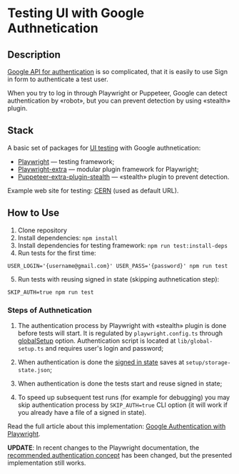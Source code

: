 # Testing UI with Google Authnetication

## Description

[Google API for authentication](https://developers.google.com/identity/protocols/oauth2) is so complicated, that it is easily to use Sign in form to authenticate a test user.

When you try to log in through Playwright or Puppeteer, Google can detect authentication by «robot», but you can prevent detection by using «stealth» plugin.

## Stack

A basic set of packages for [UI testing](https://github.com/adequatica/ui-testing) with Google authnetication:

- [Playwright](https://playwright.dev) — testing framework;
- [Playwright-extra](https://github.com/berstend/puppeteer-extra/tree/master/packages/playwright-extra) — modular plugin framework for Playwright;
- [Puppeteer-extra-plugin-stealth](https://github.com/berstend/puppeteer-extra/tree/master/packages/puppeteer-extra-plugin-stealth) — «stealth» plugin to prevent detection.

Example web site for testing: [CERN](https://home.cern) (used as default URL).

## How to Use

1. Clone repository
2. Install dependencies: `npm install`
3. Install dependencies for testing framework: `npm run test:install-deps`
4. Run tests for the first time:

`USER_LOGIN='{username@gmail.com}' USER_PASS='{password}' npm run test`

5. Run tests with reusing signed in state (skipping authnetication step):

`SKIP_AUTH=true npm run test`

### Steps of Authnetication

1. The authentication process by Playwright with «stealth» plugin is done before tests will start. It is regulated by `playwright.config.ts` through [globalSetup](https://playwright.dev/docs/test-advanced#global-setup-and-teardown) option. Authentication script is located at `lib/global-setup.ts` and requires user's login and password;

2. When authentication is done the [signed in state](https://playwright.dev/docs/api/class-browsercontext#browser-context-storage-state) saves at `setup/storage-state.json`;

3. When authentication is done the tests start and reuse signed in state;

4. To speed up subsequent test runs (for example for debugging) you may skip authentication process by `SKIP_AUTH=true` CLI option (it will work if you already have a file of a signed in state).

Read the full article about this implementation: [Google Authentication with Playwright](https://adequatica.medium.com/google-authentication-with-playwright-8233b207b71a).

**UPDATE**: In recent changes to the Playwright documentation, the [recommended authentication concept](https://playwright.dev/docs/auth#core-concepts) has been changed, but the presented implementation still works.

